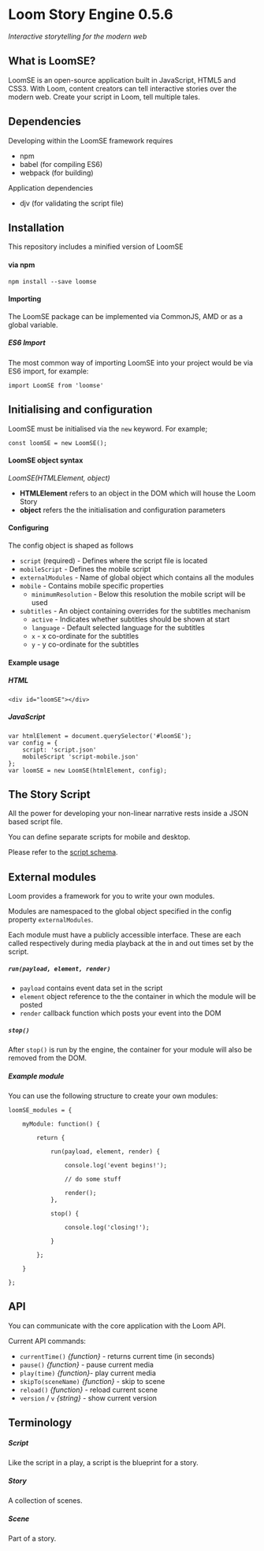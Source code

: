 # Loom Story Engine 0.5.6
*Interactive storytelling for the modern web*

## What is LoomSE?
LoomSE is an open-source application built in JavaScript, HTML5 and CSS3. With Loom, content creators can tell interactive stories over the modern web. Create your script in Loom, tell multiple tales.

## Dependencies

Developing within the LoomSE framework requires
- npm
- babel (for compiling ES6)
- webpack (for building)

Application dependencies
- djv (for validating the script file)

## Installation

This repository includes a minified version of LoomSE

#### via npm ###

`npm install --save loomse`

#### Importing

The LoomSE package can be implemented via CommonJS, AMD or as a global variable.

##### ES6 Import

The most common way of importing LoomSE into your project would be via ES6 import,
for example:

`import LoomSE from 'loomse'`

## Initialising and configuration

LoomSE must be initialised via the `new` keyword. For example;

`const loomSE = new LoomSE();`

#### LoomSE object syntax

_LoomSE(HTMLElement, object)_

- **HTMLElement** refers to an object in the DOM which will house the Loom Story
- **object** refers the the initialisation and configuration parameters

#### Configuring

The config object is shaped as follows

- `script` (required) - Defines where the script file is located
- `mobileScript` - Defines the mobile script
- `externalModules` - Name of global object which contains all the modules
- `mobile` - Contains mobile specific properties
    - `minimumResolution` - Below this resolution the mobile script will be used
- `subtitles` - An object containing overrides for the subtitles mechanism
    - `active` - Indicates whether subtitles should be shown at start
    - `language` - Default selected language for the subtitles
    - `x` - x co-ordinate for the subtitles
    - `y` - y co-ordinate for the subtitles

#### Example usage

##### HTML
```
<div id="loomSE"></div>
```

##### JavaScript
```
var htmlElement = document.querySelector('#loomSE');
var config = {
    script: 'script.json'
    mobileScript 'script-mobile.json'
};
var loomSE = new LoomSE(htmlElement, config);

```

## The Story Script
All the power for developing your non-linear narrative rests inside a JSON based script file.

You can define separate scripts for mobile and desktop.

Please refer to the [script schema](source/LoomSE/schemas/script.json).

## External modules
Loom provides a framework for you to write your own modules.

Modules are namespaced to the global object specified in the config property `externalModules`.

Each module must have a publicly accessible interface. These are each called respectively during media playback at the
in and out times set by the script.

##### `run(payload, element, render)`

- `payload` contains event data set in the script
- `element` object reference to the the container in which the module will be posted
- `render` callback function which posts your event into the DOM

##### `stop()`

After `stop()` is run by the engine, the container for your module will also be removed from the DOM.

##### Example module
You can use the following structure to create your own modules:

```
loomSE_modules = {

    myModule: function() {

        return {
    
            run(payload, element, render) {
    
                console.log('event begins!');
    
                // do some stuff
    
                render();
            },
    
            stop() {
    
                console.log('closing!');
    
            }
    
        };
        
    }

};
```

## API
You can communicate with the core application with the Loom API.

Current API commands:

- `currentTime()` _{function}_ - returns current time (in seconds)
- `pause()` _{function}_ - pause current media
- `play(time)` _{function}_- play current media
- `skipTo(sceneName)` _{function}_ - skip to scene
- `reload()` _{function}_ - reload current scene
- `version` / `v` _{string}_ - show current version

## Terminology

##### Script
Like the script in a play, a script is the blueprint for a story.

##### Story
A collection of scenes.

##### Scene
Part of a story.
